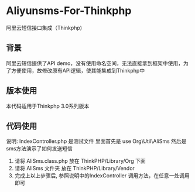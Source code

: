 # Aliyunsms-For-Thinkphp
阿里云短信接口集成（Thinkphp)

## 背景
阿里云短信提供了API demo，没有使用命名空间，无法直接拿到框架中使用，为了方便使用，故修改原有API逻辑，使其能集成到Thinkphp中

## 版本使用
本代码适用于Thinkphp 3.0系列版本

## 代码使用
说明: IndexController.php 是测试文件 里面首先是 use Org\Util\AliSms 然后是 sms方法演示了如何发送短信
1. 请将 AliSms.class.php 放在 ThinkPHP/Library/Org 下面
2. 请将 AliSms 文件夹 放在 ThinkPHP/Library/Vendor
3. 完成上以上步骤后, 参照说明中的IndexController 调用方法，在任意一处调用即可


